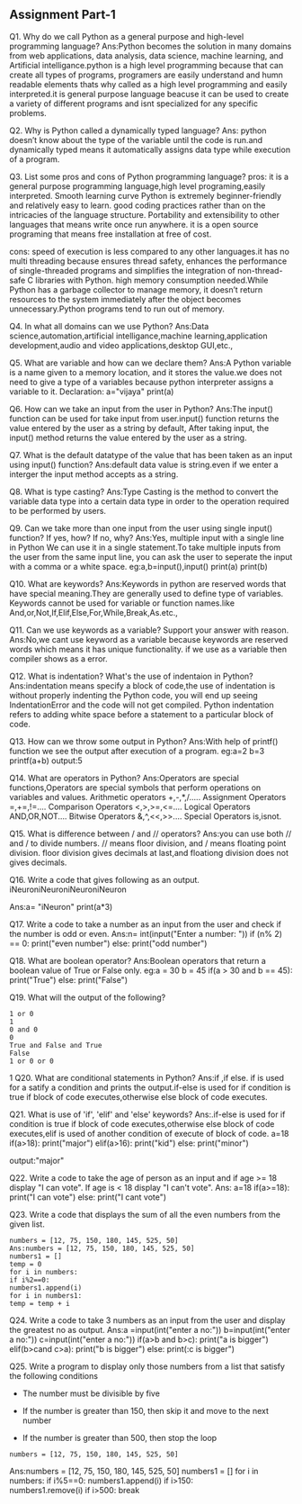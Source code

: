 ## Assignment Part-1
Q1. Why do we call Python as a general purpose and high-level programming language?
Ans:Python becomes the solution in many domains from web applications, data analysis, data science, machine learning, and Artificial intelligance.python is a high level programming because that can create all types of programs, programers are easily understand  and humn readable elements thats why called as a high level programming and easily interpreted.it is general purpose language beacuse it can be used to create a variety of different programs and isnt specialized for any specific problems.

Q2. Why is Python called a dynamically typed language?
Ans: python doesn’t know about the type of the variable until the code is run.and dynamically typed means it automatically assigns data type while execution of a program.

Q3. List some pros and cons of Python programming language?
pros:
it is a general purpose programming language,high level programing,easily interpreted.
Smooth learning curve
Python is extremely beginner-friendly and relatively easy to learn.
good coding practices rather than on the intricacies of the language structure.
Portability and extensibility to other languages that means write once run anywhere.
it is a open source programing that means free installation at free of cost.

cons:
speed of execution is less compared to any other languages.it has no multi threading because ensures thread safety,
enhances the performance of single-threaded programs and simplifies the integration of non-thread-safe C libraries with Python.
high memory consumption needed.While Python has a garbage collector to manage memory, it doesn’t return resources to the system immediately after the object becomes unnecessary.Python programs tend to run out of memory.

Q4. In what all domains can we use Python?
Ans:Data science,automation,artificial intelligance,machine learning,application development,audio and video applications,desktop GUI,etc.,

Q5. What are variable and how can we declare them?
Ans:A Python variable is a name given to a memory location, and it stores the value.we does not need to give a type of a variables because python interpreter assigns a variable to it.
Declaration:
a="vijaya"
print(a)

Q6. How can we take an input from the user in Python?
Ans:The input() function can be used for take input from user.input() function returns the value entered by the user as a string by default, After taking input, the input() method returns the value entered by the user as a string.

Q7. What is the default datatype of the value that has been taken as an input using input() function?
Ans:default data value is string.even if we enter a interger the input method accepts as a string.


Q8. What is type casting?
Ans:Type Casting is the method to convert the variable data type into a certain data type in order to the operation required to be performed by users.

Q9. Can we take more than one input from the user using single input() function? If yes, how? If no, why?
Ans:Yes, multiple input with a single line in Python We can use it in a single statement.To take multiple inputs from the user from the same input line, you can ask the user to seperate the input with a comma or a white space.
eg:a,b=input(),input()
   print(a)
   print(b)

Q10. What are keywords?
Ans:Keywords in python are reserved words that have special meaning.They are generally used to define type of variables. Keywords cannot be used for variable or function names.like And,or,Not,If,Elif,Else,For,While,Break,As.etc.,

Q11. Can we use keywords as a variable? Support your answer with reason.
Ans:No,we cant use keyword as a variable because keywords are reserved words which means it has unique functionality. if we use as a variable then compiler shows as a error.

Q12. What is indentation? What's the use of indentaion in Python?
Ans:indentation means specify a block of code,the use of indentation is without properly indenting the Python code, you will end up seeing IndentationError and the code will not get compiled. Python indentation refers to adding white space before a statement to a particular block of code.

Q13. How can we throw some output in Python?
Ans:With help of printf() function we see the output after execution of a program.
eg:a=2
   b=3
   printf(a+b)
   output:5

Q14. What are operators in Python?
Ans:Operators are special functions,Operators are special symbols that perform operations on variables and values.
Arithmetic operators    +,-,*,/.....
Assignment Operators    =,+=,!=....
Comparison Operators    <,>,>=,<=....
Logical Operators       AND,OR,NOT....
Bitwise Operators       &,^,<<,>>....
Special Operators       is,isnot.

Q15. What is difference between / and // operators?
Ans:you can use both // and / to divide numbers. // means floor division, and / means floating point division.
floor division gives decimals at last,and floationg division does not gives decimals.

Q16. Write a code that gives following as an output.
iNeuroniNeuroniNeuroniNeuron

Ans:a= "iNeuron"
print(a*3)


Q17. Write a code to take a number as an input from the user and check if the number is odd or even.
Ans:n= int(input("Enter a number: "))
    if (n% 2) == 0:
      print("even number")
    else:
      print("odd number")

Q18. What are boolean operator?
Ans:Boolean operators that return a boolean value of True or False only.
eg:a = 30
   b = 45
   if(a > 30 and b == 45):
    print("True")
   else:
   print("False")

Q19. What will the output of the following?
```
1 or 0
1
0 and 0
0
True and False and True
False
1 or 0 or 0
```
1
Q20. What are conditional statements in Python?
Ans:if ,if else.
if is used for a satify a condition and prints the output.if-else is used for if condition is true if block of code executes,otherwise else block of code executes.

Q21. What is use of 'if', 'elif' and 'else' keywords?
Ans:.if-else is used for if condition is true if block of code executes,otherwise else block of code executes,elif is used of another condition of execute of block of code.
a=18
if(a>18):
print("major")
elif(a>16):
print("kid")
else:
print("minor")
  
  output:"major"

Q22. Write a code to take the age of person as an input and if age >= 18 display "I can vote". If age is < 18 display "I can't vote".
Ans:
a=18
if(a>=18):
print("I can vote")
else:
print("I cant vote")


Q23. Write a code that displays the sum of all the even numbers from the given list.
```
numbers = [12, 75, 150, 180, 145, 525, 50]
Ans:numbers = [12, 75, 150, 180, 145, 525, 50]
numbers1 = []
temp = 0 
for i in numbers:
if i%2==0:
numbers1.append(i)
for i in numbers1:
temp = temp + i
```
Q24. Write a code to take 3 numbers as an input from the user and display the greatest no as output.
Ans:a =input(int("enter a no:"))
    b=input(int("enter a no:"))
    c=input(int("enter a no:"))
    if(a>b and b>c):
    print("a is bigger")
    elif(b>cand c>a):
    print("b is bigger")
    else:
    print(:c is bigger")

Q25. Write a program to display only those numbers from a list that satisfy the following conditions

- The number must be divisible by five

- If the number is greater than 150, then skip it and move to the next number

- If the number is greater than 500, then stop the loop
```
numbers = [12, 75, 150, 180, 145, 525, 50]
```
Ans:numbers = [12, 75, 150, 180, 145, 525, 50] 
numbers1 = [] 
for i in numbers: 
  if i%5==0: 
    numbers1.append(i) 
    if i>150:  
    numbers1.remove(i) 
    if i>500:
     break